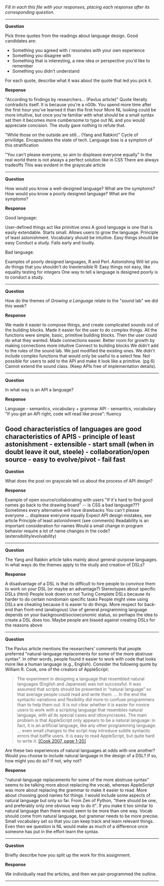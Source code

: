 _Fill in each this file with your responses, placing each response after its
corresponding question._

---

**Question**

Pick three quotes from the readings about language design. Good candidates 
are:

   + Something you agreed with / resonates with your own experience
   + Something you disagree with
   + Something that is interesting, a new idea or perspective you'd like to remember
   + Something you didn't understand

For each quote, describe what it was about the quote that led you pick it.

**Response**

"According to findings by researchers... (Pavlus article)"
	Quote literally contradicts itself.  It is because you're a n00b.
	You spend more time after the first hour you've learned it than the first hour
	More NL looking could be more intuitive, but once you're familiar with what should be a small syntax set then it becomes more cumbersome to type out NL and you would appreciate concision.
	The study gave nothing to refute that.

"While those on the outside are still... (Yang and Rabkin)"
	Cycle of privilidge.
	Encapsulates the state of tech.
	Language bias is a symptom of this stratification

"You can't please everyone, so aim to displease everyone equally"
	In the real world there is not always a perfect solution like in CS5
	There are always tradeoffs
	This was evident in the grayscale article


---

**Question**

How would you know a well-designed language? What are the symptoms? How would
you know a poorly designed language? What are the symptoms?

**Response**

Good language:

User-defined things act like primitive ones
A good language is one that is easily extendable.  Starts small. Allows users to grow the language.
Principle of least astonishment.  Vocabulary should be intuitive.
Easy things should be easy
Conduct a study.
Fails early and loudly.

Bad language:

Examples of poorly designed languages, R and Perl.
Astonishing
Will let you do things that you shouldn't do
Inextensible
R: Easy things not easy, like equality testing for integers
One way to tell a language is designed poorly is to conduct a study.




---

**Question**

How do the themes of _Growing a Language_ relate to the "sound lab" we did this week?

**Response**

We made it easier to compose things, and create complicated sounds out of the building blocks.  Made it easier for the user to do complex things.
All the functions were simple, basic, primitive building blocks.  Then the user could do what they wanted.  Made connections easier.  Better room for growth by making connections more intuitive
Connect to building blocks
We didn't add to the rules of the sound lab.  We just modified the existing ones.
We didn't include complex functions that would only be useful to a select few.
Not possible for users to add to the API and make it look like a primitive. (pg 6)  Cannot extend the sound class. (Keep APIs free of implementation details).



---
 
**Question**


In what way is an API a language? 

**Response**

Language - semantics, vocabulary + grammar
API - semantics, vocabulary
"If you get an API right, code will read like prose": fluency

Good characteristics of languages are good characteristics of APIS
	- principle of least astonishment
	- extensible
	- start small (when in doubt leave it out, steele)
	- collaboration/open source
	- easy to evolve/pivot
	- fail fast
---

**Question**

What does the post on grayscale tell us about the process of API design?

**Response**

Example of open source/collaborating with users
"If it's hard to find good names go back to the drawing board" -- is CSS a bad language???
Sometimes every alternative will have drawbacks
	You can't please everyone ... displease everyone equally
Expect API design mistakes, see article
Principle of least astonishment (see comments)
Readability is an important consideration for names
Would a small change in program behavior require a lot of name changes in the code? (extensibility/evolvability)

---

**Question**

The Yang and Rabkin article talks mainly about general-purpose languages. In 
what ways do the themes apply to the study and creation of DSLs?

**Response**

A disadvantage of a DSL is that its difficult to hire people to convince them to work on your DSL (or maybe an advantage?)
Stereotypes about specific DSLs (html)
People look down on not Turing Complete DSLs because its harder to do certain nondomain specific tasks
People might view using DSLs are cheating because it is easier to do things.
More respect for back-end than front-end (analogous)
Use of general programming language depends on your background/socioeconomic status, so perhaps the idea to create a DSL does too.
Maybe people are biased against creating DSLs for the reasons above



---

**Question**

The Pavlus article mentions the researchers' comments that people preferred
"natural-language replacements for some of the more abstruse syntax". In other 
words, people found it easier to work with code that looks more like a human language (e.g.,
English). Consider the following quote by William R. Cook, one of the creators
of AppleScript:


> The experiment in designing a language that resembled natural languages (English
> and Japanese) was not successful. It was assumed that scripts should be
> presented in “natural language” so that average people could read and write
> them. … In the end the syntactic variations and flexibility did more to confuse
> programmers than to help them out. It is not clear whether it is easier for
> novice users to work with a scripting language that resembles natural language,
> with all its special cases and idiosyncrasies. The main problem is that
> AppleScript only appears to be a natural language: in fact, it is an artificial
> language, like any other programming language. … even small changes to the
> script may introduce subtle syntactic errors that baffle users. It is easy to
> read AppleScript, but quite hard to write it.
[[Cook 2007, page 1-20]](https://dl.acm.org/citation.cfm?doid=1238844.1238845)

Are these two experiences of natural languages at odds with one another? Would
you choose to include natural language in the design of a DSL? If so, how might
you do so? If not, why not?

**Response**

"natural-language replacements for some of the more abstruse syntax" seems to be talking more about replacing the vocab, whereas AppleScript was more about replacing the grammar to make it easier to read.  More about choosing good names for things.
I would include some aspects of natural language but only so far.
From Zen of Python, "there should be one, and preferably only one obvious way to do it".  If you make it too similar to natural language then there would seem to be more than one way.
Vocab should come from natural language, but grammar needs to be more precise.
Small vocabulary set so that you can keep track and learn relevant things.
Even then we question is NL would make as much of a difference once someone has put in the effort learn the syntax.


---

**Question**

Briefly describe how you split up the work for this assignment.

**Response**

We individually read the articles, and then we pair-programmed the outline.

---
